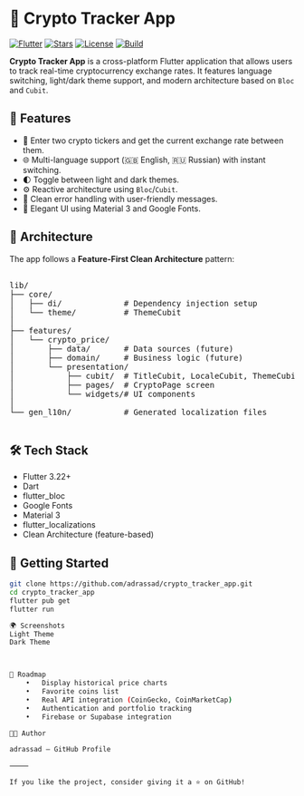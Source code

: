 # 💸 Crypto Tracker App

[![Flutter](https://img.shields.io/badge/flutter-3.22%2B-blue?logo=flutter)](https://flutter.dev)
[![Stars](https://img.shields.io/github/stars/adrassad/crypto_tracker_app?style=social)](https://github.com/adrassad/crypto_tracker_app/stargazers)
[![License](https://img.shields.io/github/license/adrassad/crypto_tracker_app)](LICENSE)
[![Build](https://github.com/adrassad/crypto_tracker_app/actions/workflows/flutter.yml/badge.svg)](https://github.com/adrassad/crypto_tracker_app/actions)

**Crypto Tracker App** is a cross-platform Flutter application that allows users to track real-time cryptocurrency exchange rates. It features language switching, light/dark theme support, and modern architecture based on `Bloc` and `Cubit`.

## 📱 Features

- 🔎 Enter two crypto tickers and get the current exchange rate between them.
- 🌐 Multi-language support (🇬🇧 English, 🇷🇺 Russian) with instant switching.
- 🌓 Toggle between light and dark themes.
- ⚙️ Reactive architecture using `Bloc`/`Cubit`.
- 🧪 Clean error handling with user-friendly messages.
- 🎨 Elegant UI using Material 3 and Google Fonts.

## 🧱 Architecture

The app follows a **Feature-First Clean Architecture** pattern:

<pre>

lib/
├── core/
│   ├── di/             # Dependency injection setup
│   └── theme/          # ThemeCubit
│
├── features/
│   └── crypto_price/
│       ├── data/       # Data sources (future)
│       ├── domain/     # Business logic (future)
│       └── presentation/
│           ├── cubit/  # TitleCubit, LocaleCubit, ThemeCubit
│           ├── pages/  # CryptoPage screen
│           └── widgets/# UI components
│
└── gen_l10n/           # Generated localization files

</pre>


## 🛠️ Tech Stack

- Flutter 3.22+
- Dart
- flutter_bloc
- Google Fonts
- Material 3
- flutter_localizations
- Clean Architecture (feature-based)

## 🚀 Getting Started

```bash
git clone https://github.com/adrassad/crypto_tracker_app.git
cd crypto_tracker_app
flutter pub get
flutter run

🌍 Screenshots
Light Theme
Dark Theme



📌 Roadmap
	•	Display historical price charts
	•	Favorite coins list
	•	Real API integration (CoinGecko, CoinMarketCap)
	•	Authentication and portfolio tracking
	•	Firebase or Supabase integration

👨‍💻 Author

adrassad — GitHub Profile

⸻

If you like the project, consider giving it a ⭐️ on GitHub!